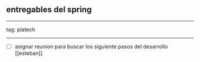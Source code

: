 ## entregables del spring

---

tag: platech

---

- [ ] asignar reunion para buscar los siguiente pasos del desarrollo [[esteban]]

